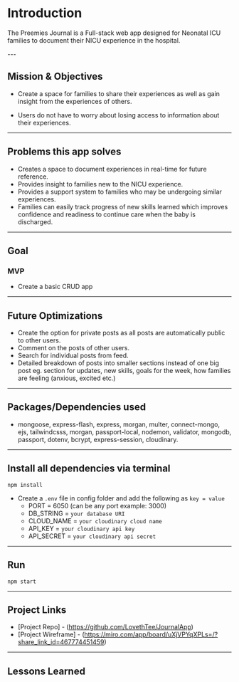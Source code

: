 # Introduction

<p>The Preemies Journal is a Full-stack web app designed for Neonatal ICU families to document their NICU experience in the hospital.</p>
---

## Mission & Objectives

- Create a space for families to share their experiences as well as gain insight from the experiences of others.

- Users do not have to worry about losing access to information about their experiences.

---


## Problems this app solves

- Creates a space to document experiences in real-time for future reference.
- Provides insight to families new to the NICU experience.
- Provides a support system to families who may be undergoing similar experiences.
- Families can easily track progress of new skills learned which improves confidence and readiness to     continue care when the baby is discharged.

---

## Goal
### MVP
- Create a basic CRUD app  

---


## Future Optimizations

- Create the option for private posts as all posts are automatically public to other users.
- Comment on the posts of other users.
- Search for individual posts from feed.
- Detailed breakdown of posts into smaller sections instead of one big post eg. section for updates, new skills, goals for the week, how families are feeling (anxious, excited etc.) 


---

## Packages/Dependencies used

- mongoose, express-flash, express, morgan, multer, connect-mongo, ejs, tailwindcsss, morgan, passport-local, nodemon, validator, mongodb, passport, dotenv, bcrypt, express-session, cloudinary.

---

## Install all dependencies via terminal

`npm install`

- Create a `.env` file in config folder and add the following as `key = value`
  - PORT = 6050 (can be any port example: 3000)
  - DB_STRING = `your database URI`
  - CLOUD_NAME = `your cloudinary cloud name`
  - API_KEY = `your cloudinary api key`
  - API_SECRET = `your cloudinary api secret`

---

## Run

`npm start`

---

## Project Links

- [Project Repo] - (https://github.com/LovethTee/JournalApp)
- [Project Wireframe] - (https://miro.com/app/board/uXjVPYqXPLs=/?share_link_id=467774451459)

 
---

## Lessons Learned


